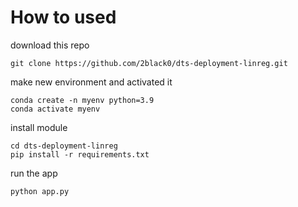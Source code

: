 # How to used

download this repo
```
git clone https://github.com/2black0/dts-deployment-linreg.git
```

make new environment and activated it
```
conda create -n myenv python=3.9
conda activate myenv
```

install module
```
cd dts-deployment-linreg
pip install -r requirements.txt
```

run the app
```
python app.py
```